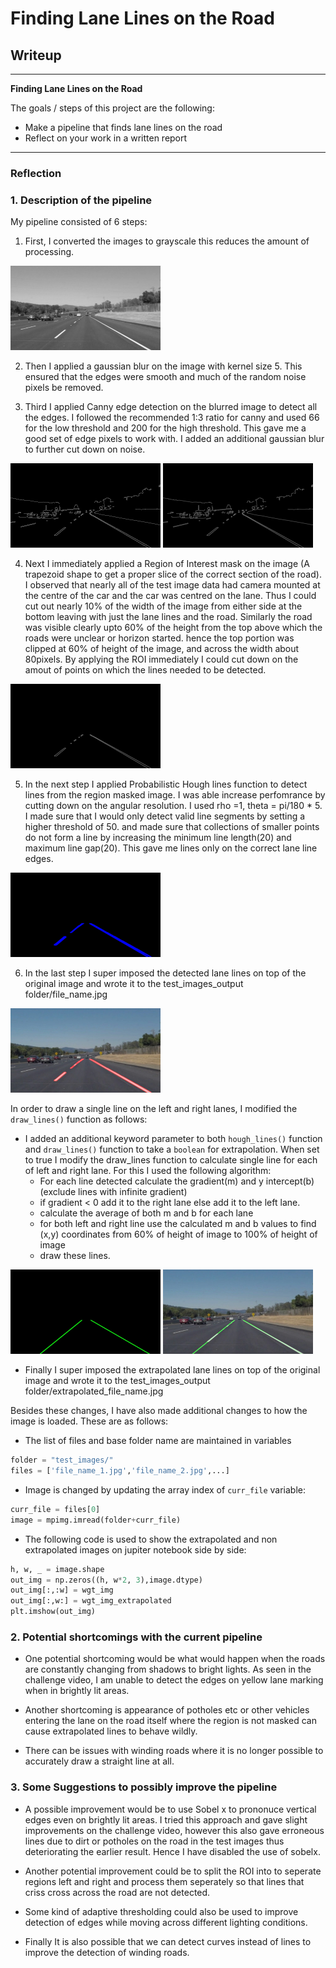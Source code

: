 # **Finding Lane Lines on the Road** 

## Writeup

---

**Finding Lane Lines on the Road**

The goals / steps of this project are the following:
* Make a pipeline that finds lane lines on the road
* Reflect on your work in a written report


---

### Reflection

### 1. Description of the pipeline

My pipeline consisted of 6 steps:

1. First, I converted the images to grayscale this reduces the amount of processing.

<img src="./examples/grayscale_ashi.jpg" width="240">

2. Then I applied a gaussian blur on the image with kernel size 5. This ensured that the edges were smooth and much of the random noise pixels be removed.

3. Third I applied Canny edge detection on the blurred image to detect all the edges. I followed the recommended 1:3 ratio for canny and used 66 for the low threshold and 200 for the high threshold. This gave me a good set of edge pixels to work with. I added an additional gaussian blur to further cut down on noise.

<img src="./examples/canny_ashi.jpg" width="240">
<img src="./examples/canny_blur_ashi.jpg" width="240">

4. Next I immediately applied a Region of Interest mask on the image (A trapezoid shape to get a proper slice of the correct section of the road). I observed that nearly all of the test image data had camera mounted at the centre of the car and the car was centred on the lane. Thus I could cut out nearly 10% of the width of the image from either side at the bottom leaving with just the lane lines and the road. Similarly the road was visible clearly upto 60% of the height from the top above which the roads were unclear or horizon started. hence the top portion was clipped at 60% of height of the image, and across the width about 80pixels.
By applying the ROI immediately I could cut down on the amout of points on which the lines needed to be detected.

<img src="./examples/roi_ashi.jpg" width="240">

5. In the next step I applied Probabilistic Hough lines function to detect lines from the region masked image. I was able increase perfomrance by cutting down on the angular resolution. I used rho =1, theta = pi/180 * 5. I made sure that I would only detect valid line segments by setting a higher threshold of 50. and made sure that collections of smaller points do not form a line by increasing the minimum line length(20) and maximum line gap(20). This gave me lines only on the correct lane line edges.

<img src="./examples/lines_ashi.jpg" width="240">

6. In the last step I super imposed the detected lane lines on top of the original image and wrote it to the test_images_output folder/file_name.jpg

<img src="./examples/result_ashi.jpg" width="240">


In order to draw a single line on the left and right lanes, I modified the `draw_lines()` function as follows:
* I added an additional keyword parameter to both `hough_lines()` function and `draw_lines()` function to take a `boolean` for extrapolation. When set to true I modify the draw_lines function to calculate single line for each of left and right lane. For this I used the following algorithm:
   + For each line detected calculate the gradient(m) and y intercept(b) (exclude lines with infinite gradient)
   + if gradient < 0 add it to the right lane else add it to the left lane.
   + calculate the average of both m and b for each lane
   + for both left and right line use the calculated m and b values to find (x,y) coordinates from 60% of height of image to 100% of height of image
   + draw these lines.

<img src="./examples/lines_extrapolated_ashi.jpg" width="240">   
<img src="./examples/result_extrapolated_ashi.jpg" width="240">

* Finally I super imposed the extrapolated lane lines on top of the original image and wrote it to the test_images_output folder/extrapolated_file_name.jpg

Besides these changes, I have also made additional changes to how the image is loaded. These are as follows:
* The list of files and base folder name are maintained in variables
```python
folder = "test_images/"
files = ['file_name_1.jpg','file_name_2.jpg',...]
```
* Image is changed by updating the array index of `curr_file` variable:
```python
curr_file = files[0]
image = mpimg.imread(folder+curr_file)
```
* The following code is used to show the extrapolated and non extrapolated images on jupiter notebook side by side:
```python
h, w, _ = image.shape
out_img = np.zeros((h, w*2, 3),image.dtype)
out_img[:,:w] = wgt_img
out_img[:,w:] = wgt_img_extrapolated
plt.imshow(out_img)
```


### 2. Potential shortcomings with the current pipeline


* One potential shortcoming would be what would happen when the roads are constantly changing from shadows to bright lights. As seen in the challenge video, I am unable to detect the edges on yellow lane marking when in brightly lit areas.

* Another shortcoming is appearance of potholes etc or other vehicles entering the lane on the road itself where the region is not masked can cause extrapolated lines to behave wildly.

* There can be issues with winding roads where it is no longer possible to accurately draw a straight line at all.


### 3. Some Suggestions to possibly improve the  pipeline

* A possible improvement would be to use Sobel x to prononuce vertical edges even on brightly lit areas. I tried this approach and gave slight improvements on the challenge video, however this also gave erroneous lines due to dirt or potholes on the road in the test images thus deteriorating the earlier result. Hence I have disabled the use of sobelx. 

* Another potential improvement could be to split the ROI into to seperate regions left and right and process them seperately so that lines that criss cross across the road are not detected.

* Some kind of adaptive thresholding could also be used to improve detection of edges while moving across different lighting conditions.

* Finally It is also possible that we can detect curves instead of lines to improve the detection of winding roads.

